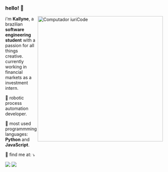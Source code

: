 ### hello! 👋

<img src="https://raw.githubusercontent.com/MicaelliMedeiros/micaellimedeiros/master/image/computer-illustration.png" min-width="400px" max-width="400px" width="400px" align="right" alt="Computador iuriCode">

<p align="left"> 
  i'm <strong>Kallyne</strong>, a brazilian <strong>software engineering student</strong> with a passion for all things creative.<br>
  currently working in financial markets as a investment intern. 
</p>

<p align="left">
  💼 robotic process automation developer.
</p>

<p align="left">
  🦄 most used programmming languages: <strong>Python</strong> and <strong>JavaScript</strong>.
</p>

<p align="left">
  💌 find me at: ⤵️
</p>

<p align="left">
  <a href="mailto:kallyne.mcd@gmail.com" alt="Gmail">
  <img src="https://img.shields.io/badge/-Gmail-FF0000?style=flat-square&labelColor=FF0000&logo=gmail&logoColor=white&link=mailto:kallyne.mcd@gmail.com" /></a>

  <a href="https://www.linkedin.com/in/kallyne/" alt="Linkedin">
  <img src="https://img.shields.io/badge/-Linkedin-0e76a8?style=flat-square&logo=Linkedin&logoColor=white&link=https://www.linkedin.com/in/kallyne/" /></a>

</p>  


<!-- dps fala cmg q tenho uns treco legal pra por nesse seu readme-->
